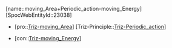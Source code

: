 ﻿---
type: TrizContradiction
aliases:
- moving_Area+Periodic_action-moving_Energy
license: CC BY-SA 4.0
copyright: https://github.com/SpocWeb
IsDeleted: false
IsReadOnly: false
Confidential: public
tags: 
- Triz/Contradiction
---
[name::moving_Area+Periodic_action-moving_Energy]
[SpocWebEntityId::23038]
+ [pro::[Triz-moving_Area](tech/Triz/Parameter/Triz-moving_Area.md)]
[Triz-Principle::[Triz-Periodic_action](tech/Triz/Principle/Triz-Periodic_action.md)]
- [con::[Triz-moving_Energy](tech/Triz/Parameter/Triz-moving_Energy.md)]

